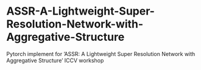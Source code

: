 # ASSR-A-Lightweight-Super-Resolution-Network-with-Aggregative-Structure
Pytorch implement for ’ASSR: A Lightweight Super Resolution Network with Aggregative Structure’ ICCV workshop
